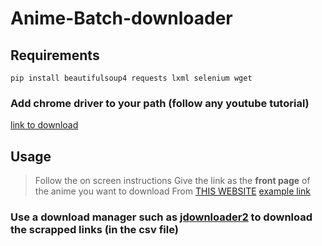 # Anime-Batch-downloader
## Requirements
```
pip install beautifulsoup4 requests lxml selenium wget
```

### Add chrome driver to your path (follow any youtube tutorial)
[link to download](https://chromedriver.chromium.org/downloads)

## Usage
>Follow the on screen instructions
>Give the link as the **front page** of the anime you want to download 
>From [THIS WEBSITE](https://animekisa.tv/)
>[example link](https://animekisa.tv/black-clover)

### Use a download manager such as [jdownloader2](https://jdownloader.org/download/index) to download the scrapped links (in the csv file)

